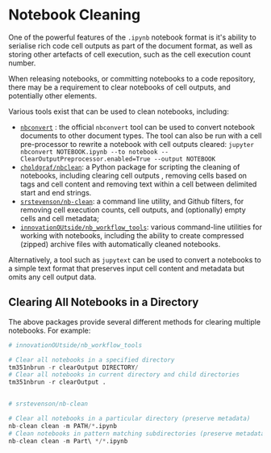 # Notebook Cleaning

One of the powerful features of the `.ipynb` notebook format is it's ability to serialise rich code cell outputs as part of the document format, as well as storing other artefacts of cell execution, such as the cell execution count number.

When releasing notebooks, or committing notebooks to a code repository, there may be a requirement to clear notebooks of cell outputs, and potentially other elements.

Various tools exist that can be used to clean notebooks, including:

- [`nbconvert`](https://nbconvert.readthedocs.io/en/latest/index.html) : the official `nbconvert` tool can be used to convert notebook documents to other document types. The tool can also be run with a cell pre-processor to rewrite a notebook with cell outputs cleared: `jupyter nbconvert NOTEBOOK.ipynb --to notebook --ClearOutputPreprocessor.enabled=True --output NOTEBOOK`
- [`choldgraf/nbclean`](https://github.com/choldgraf/nbclean): a Python package for scripting the cleaning of notebooks, including clearing cell outputs , removing cells based on tags and cell content and removing text within a cell between delimited start and end strings.
- [`srstevenson/nb-clean`](https://github.com/srstevenson/nb-clean): a command line utility, and Github filters, for removing cell execution counts, cell outputs, and (optionally) empty cells and cell metadata;
- [`innovationOUtside/nb_workflow_tools`](https://github.com/innovationOUtside/nb_workflow_tools): various command-line utilities for working with notebooks, including the ability to create compressed (zipped) archive files with automatically cleaned notebooks.

Alternatively, a tool such as `jupytext` can be used to convert a notebooks to a simple text format that preserves input cell content and metadata but omits any cell output data.

## Clearing All Notebooks in a Directory

The above packages provide several different methods for clearing multiple notebooks. For example:

```python
# innovationOUtside/nb_workflow_tools

# Clear all notebooks in a specified directory
tm351nbrun -r clearOutput DIRECTORY/
# Clear all notebooks in current directory and child directories
tm351nbrun -r clearOutput .


# srstevenson/nb-clean

# Clear all notebooks in a particular directory (preserve metadata)
nb-clean clean -m PATH/*.ipynb
# Clean notebooks in pattern matching subdirectories (preserve metadata)
nb-clean clean -m Part\ */*.ipynb
```
